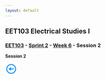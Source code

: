 ```yaml
---
layout: default
---
```


## EET103 Electrical Studies I

### [EET103](../../../) - [Sprint 2](../../) - [Week 6](../) - Session 2

**Session 2**

<!-- - Schedule
    - Today - Series Quiz
    - Week 07 Monday
        - Series-parallel Review
        - Prallel Quiz
        - midterm review(see session 1 for midterm specification)
    - Week 07 Wednesday
        - Midterm

- Readings
    - [Divider Circuits And Kirchhoff's Laws](https://www.allaboutcircuits.com/textbook/direct-current/chpt-6/voltage-divider-circuits/){:target='_blank'}
        - KVL and KCL 
        - voltage divider rule, current divider rule - after midterm
    - [Series-parallel Combination Circuits](https://www.allaboutcircuits.com/textbook/direct-current/chpt-7/what-is-a-series-parallel-circuit/){:target='_blank'}
        - very basic on midterm
        - review on your own. See S1 for link to practice
        - more review next monday

- [Lab 5 - Stop Light Breadboard](../../../labs/l05_stop_light_breadboard/index.md){:target='_blank'}
    - Issues?
    - Review of procedure and rubric
     is assigned for this week.

- [Lab 6 - Stop Light Perfboard](../../../labs/l06_stop_light_perfboard/index.md){:target='_blank'}
    - Preview - due next week.
    - Point-to-point solder demo

BREAK

- [Quiz 5 (Series Circuits)](https://forms.office.com/Pages/ResponsePage.aspx?id=7d-nLF6sb0SVV1dHONw2EJ6w58fEsdNChe_qBQ1MBUdUNEFEUk9DWERWUjFCVUtHSUNKMVVUUUs4TS4u){:target='_blank'}

- [Lab 5 - Stop Light Breadboard](../../../labs/l05_stop_light_breadboard/index.md){:target='_blank'} 
    - Continued
    - Video due this week
     -->


[![back button](../../../back_button.png)](../)